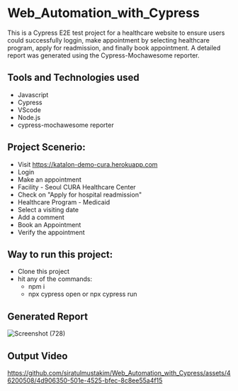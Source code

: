 # Web_Automation_with_Cypress
This is a Cypress E2E test project for a healthcare website to ensure users could successfully loggin, make appointment by selecting healthcare program, apply for readmission, and finally book appointment. A detailed report was generated using the Cypress-Mochawesome reporter.
## Tools and Technologies used
- Javascript
- Cypress
- VScode
- Node.js
- cypress-mochawesome reporter

## Project Scenerio:
- Visit https://katalon-demo-cura.herokuapp.com
- Login
- Make an appointment
- Facility - Seoul CURA Healthcare Center
- Check on "Apply for hospital readmission"
- Healthcare Program - Medicaid
- Select a visiting date
- Add a comment
- Book an Appointment
- Verify the appointment

## Way to run this project:
- Clone this project
- hit any of the commands:
    - npm i
    - npx cypress open or npx cypress run

## Generated Report
![Screenshot (728)](https://github.com/siratulmustakim/Web_Automation_with_Cypress/assets/46200508/8ad98eeb-4ee6-465e-8aab-8d50d4d83b75)


## Output Video
https://github.com/siratulmustakim/Web_Automation_with_Cypress/assets/46200508/4d906350-501e-4525-bfec-8c8ee55a4f15




